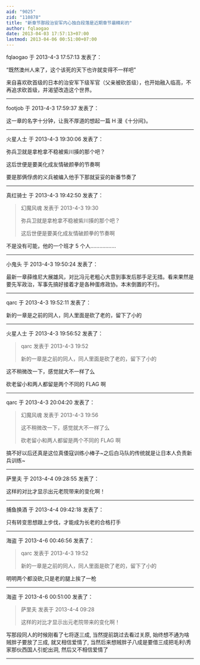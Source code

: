 ```yaml
---
aid: "9025"
zid: "110878"
title: "新章节那段治安军内心独白段落是近期章节最精彩的"
author: fqlaogao
date: 2013-04-03 17:57:13+07:00
lastmod: 2013-04-06 00:51:00+07:00
---
```


fqlaogao 于 2013-4-3 17:57:13 发表了：

“既然澳州人来了，这个该死的天下也许就变得不一样吧”

来自喜欢砍首级的日本的治安军下级军官（父亲被砍首级），也开始融入临高，不再追求砍首级，并渴望改造这个世界。

---

footjob 于 2013-4-3 17:59:37 发表了：

这一章的名字十分钟，让我不厚道的想起一篇 H 漫《十分间》。

---

火星人士 于 2013-4-3 19:30:06 发表了：

弥兵卫就是拿枪拿不稳被紫川揍的那个吧？

这后世便是要美化成友情破颜拳的节奏啊

要是那俩俘虏的义兵被编入他手下那就妥妥的新番节奏了

---

真红骑士 于 2013-4-3 19:42:50 发表了：

> 幻魔风魂 发表于 2013-4-3 19:30
>
> 弥兵卫就是拿枪拿不稳被紫川揍的那个吧？
>
> 这后世便是要美化成友情破颜拳的节奏啊

不是没有可能，他的一个班才 5 个人.................

---

小鬼头 于 2013-4-3 19:50:24 发表了：

最新一章薛维尼大展雄风，对比冯元老粗心大意到事发后那手足无措。看来果然是要先军政治，军事先搞好接着才是各种蛋疼政协。本末倒置的不行。

---

qarc 于 2013-4-3 19:52:11 发表了：

新的一章是之前的同人，同人里面是砍了老的，留下了小的

---

火星人士 于 2013-4-3 19:56:52 发表了：

> qarc 发表于 2013-4-3 19:52
>
> 新的一章是之前的同人，同人里面是砍了老的，留下了小的

这不稍微改一下，感觉就大不一样了么

砍老留小和两人都留是两个不同的 FLAG 啊

---

qarc 于 2013-4-3 20:04:20 发表了：

> 幻魔风魂 发表于 2013-4-3 19:56
>
> 这不稍微改一下，感觉就大不一样了么
>
> 砍老留小和两人都留是两个不同的 FLAG 啊

搞不好以后还真是这位真倭寇训练小棒子~之后白马队的传统就是让日本人负责新兵训练~

---

萨里夫 于 2013-4-4 09:28:55 发表了：

这样的对比才显示出元老院带来的变化啊！

---

捕鱼换酒 于 2013-4-4 09:42:18 发表了：

只有转变思想跟上步伐，才能成为长老的合格打手

---

海盗 于 2013-4-6 00:46:56 发表了：

> qarc 发表于 2013-4-3 19:52
>
> 新的一章是之前的同人，同人里面是砍了老的，留下了小的

明明两个都没砍,只是老的腿上挨了一枪

---

海盗 于 2013-4-6 00:51:00 发表了：

> 萨里夫 发表于 2013-4-4 09:28
>
> 这样的对比才显示出元老院带来的变化啊！

写那段同人的时候刚看了七将逐三成, 当然提前跳过去看过关原, 始终想不通为啥贼胖子要放了三成, 就又相信爱情了, 当然后来想贼胖子八成是要借三成把毛利\\秀家那伙西国人引蛇出洞, 然后又不相信爱情了

---
